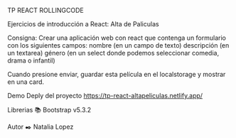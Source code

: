 TP REACT ROLLINGCODE

Ejercicios de introducción a React: Alta de Paliculas

Consigna:
Crear una aplicación web con react que contenga un formulario con los siguientes campos:
nombre (en un campo de texto)
descripción (en un textarea)
género (en un select donde podemos seleccionar comedia, drama o infantil)

Cuando presione enviar, guardar esta película en el localstorage y mostrar en una card.


Demo Deply del proyecto https://tp-react-altapeliculas.netlify.app/

Librerias 📚 Bootstrap v5.3.2

Autor ✒️ Natalia Lopez
